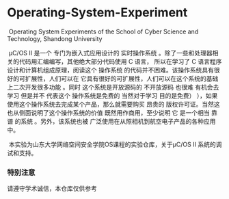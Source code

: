 # Operating-System-Experiment
​     Operating System Experiments  of the School of Cyber Science and Technology, Shandong University

​     μC/OS II 是一个 专门为嵌入式应用设计的 实时操作系统 。除了一些和处理器相关的代码用汇编编写，其他绝大部分代码使用 C 语言， 所以在学习了 C 语言程序设计和计算机组成原理，阅读这个 操作系统 的代码并不困难。该操作系统具有很好的可扩展性，人们可以在 它具有很好的可扩展性，人们可以在这个系统的基础上二次开发很多功能 。同时 这个系统是开放源码的 不开放源码 也很难 有机会去学习 但是并不 代表这个 操作系统是免费的 当然对于学习 目的是免费） ），如果使用这个操作系统去完成某个产品，那么就需要购买 昂贵的 版权许可证。当然这也从侧面说明了这个操作系统的价值 既然用作商用，至少说明 它 是一个相当 靠谱 的系统 。另外，该系统也被 广泛使用在从照相机到航空电子产品的各种应用中。

​    本实验为山东大学网络空间安全学院OS课程的实验仓库，关于μC/OS II 系统的调试和支持。



### 特别注意

请遵守学术诚信，本仓库仅供参考
